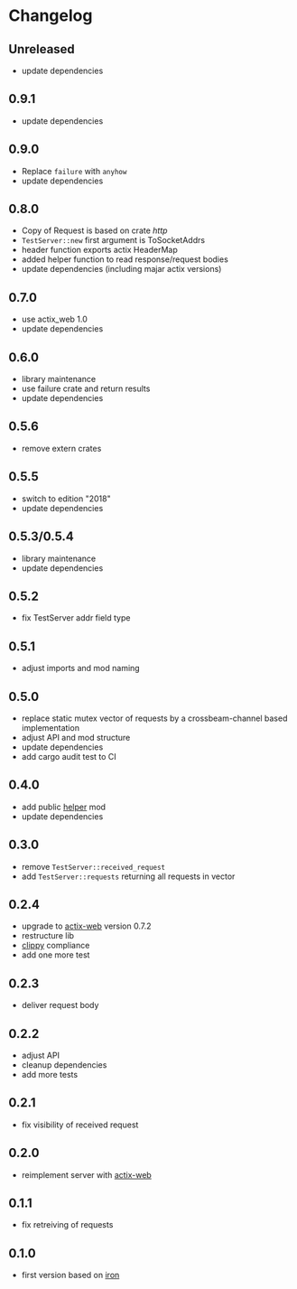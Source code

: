 # Changelog

## Unreleased

* update dependencies

## 0.9.1

* update dependencies

## 0.9.0

* Replace `failure` with `anyhow`
* update dependencies

## 0.8.0

* Copy of Request is based on crate *http*
* `TestServer::new` first argument is ToSocketAddrs
* header function exports actix HeaderMap
* added helper function to read response/request bodies
* update dependencies (including majar actix versions)

## 0.7.0

* use actix_web 1.0
* update dependencies

## 0.6.0

* library maintenance
* use failure crate and return results
* update dependencies

## 0.5.6

* remove extern crates

## 0.5.5

* switch to edition "2018"
* update dependencies

## 0.5.3/0.5.4

* library maintenance
* update dependencies

## 0.5.2

* fix TestServer addr field type

## 0.5.1

* adjust imports and mod naming

## 0.5.0

* replace static mutex vector of requests by a crossbeam-channel based implementation
* adjust API and mod structure
* update dependencies
* add cargo audit test to CI

## 0.4.0

* add public [helper](https://github.com/ChriFo/test-server-rs/blob/master/src/helper.rs) mod
* update dependencies

## 0.3.0

* remove `TestServer::received_request`
* add `TestServer::requests` returning all requests in vector

## 0.2.4

* upgrade to [actix-web](https://github.com/actix/actix-web) version 0.7.2
* restructure lib
* [clippy](https://github.com/rust-lang-nursery/rust-clippy) compliance
* add one more test

## 0.2.3

* deliver request body

## 0.2.2

* adjust API
* cleanup dependencies
* add more tests

## 0.2.1

* fix visibility of received request

## 0.2.0

* reimplement server with [actix-web](https://github.com/actix/actix-web)

## 0.1.1

* fix retreiving of requests

## 0.1.0

* first version based on [iron](https://github.com/iron/iron)
